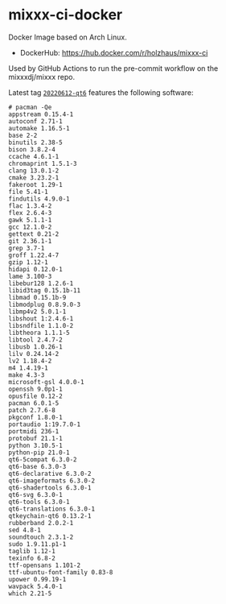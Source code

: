 # mixxx-ci-docker

Docker Image based on Arch Linux.

- DockerHub: https://hub.docker.com/r/holzhaus/mixxx-ci

Used by GitHub Actions to run the pre-commit workflow on the mixxxdj/mixxx repo.

Latest tag [`20220612-qt6`](https://hub.docker.com/layers/mixxx-ci/holzhaus/mixxx-ci/20220612-qt6/images/sha256-c2715d874376cca1353ce888c001651a067266c0ccb682b81485a48a688b99f2) features the following software:

    # pacman -Qe
    appstream 0.15.4-1
    autoconf 2.71-1
    automake 1.16.5-1
    base 2-2
    binutils 2.38-5
    bison 3.8.2-4
    ccache 4.6.1-1
    chromaprint 1.5.1-3
    clang 13.0.1-2
    cmake 3.23.2-1
    fakeroot 1.29-1
    file 5.41-1
    findutils 4.9.0-1
    flac 1.3.4-2
    flex 2.6.4-3
    gawk 5.1.1-1
    gcc 12.1.0-2
    gettext 0.21-2
    git 2.36.1-1
    grep 3.7-1
    groff 1.22.4-7
    gzip 1.12-1
    hidapi 0.12.0-1
    lame 3.100-3
    libebur128 1.2.6-1
    libid3tag 0.15.1b-11
    libmad 0.15.1b-9
    libmodplug 0.8.9.0-3
    libmp4v2 5.0.1-1
    libshout 1:2.4.6-1
    libsndfile 1.1.0-2
    libtheora 1.1.1-5
    libtool 2.4.7-2
    libusb 1.0.26-1
    lilv 0.24.14-2
    lv2 1.18.4-2
    m4 1.4.19-1
    make 4.3-3
    microsoft-gsl 4.0.0-1
    openssh 9.0p1-1
    opusfile 0.12-2
    pacman 6.0.1-5
    patch 2.7.6-8
    pkgconf 1.8.0-1
    portaudio 1:19.7.0-1
    portmidi 236-1
    protobuf 21.1-1
    python 3.10.5-1
    python-pip 21.0-1
    qt6-5compat 6.3.0-2
    qt6-base 6.3.0-3
    qt6-declarative 6.3.0-2
    qt6-imageformats 6.3.0-2
    qt6-shadertools 6.3.0-1
    qt6-svg 6.3.0-1
    qt6-tools 6.3.0-1
    qt6-translations 6.3.0-1
    qtkeychain-qt6 0.13.2-1
    rubberband 2.0.2-1
    sed 4.8-1
    soundtouch 2.3.1-2
    sudo 1.9.11.p1-1
    taglib 1.12-1
    texinfo 6.8-2
    ttf-opensans 1.101-2
    ttf-ubuntu-font-family 0.83-8
    upower 0.99.19-1
    wavpack 5.4.0-1
    which 2.21-5
